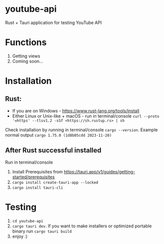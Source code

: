 # youtube-api
Rust + Tauri application for testing YouTube API

# Functions
1. Getting views
2. Coming soon...

# Installation
## Rust:
* If you are on Windows - https://www.rust-lang.org/tools/install
* Either Linux or Unix-like + macOS - run in terminal/console `curl --proto '=https' --tlsv1.2 -sSf <https://sh.rustup.rs> | sh`

Check installation by running in terminal/console `cargo --version`.
Example normal output `cargo 1.75.0 (1d8b05cdd 2023-11-20)`

## After Rust successful installed
Run in terminal/console
1. Install Prerequisites from https://tauri.app/v1/guides/getting-started/prerequisites
2. `cargo install create-tauri-app --locked`
3. `cargo install tauri-cli`

# Testing
1. `cd youtube-api`
2. `cargo tauri dev`.
If you want to make installers or optimized portable binary run `cargo tauri build` 
3. enjoy :)
